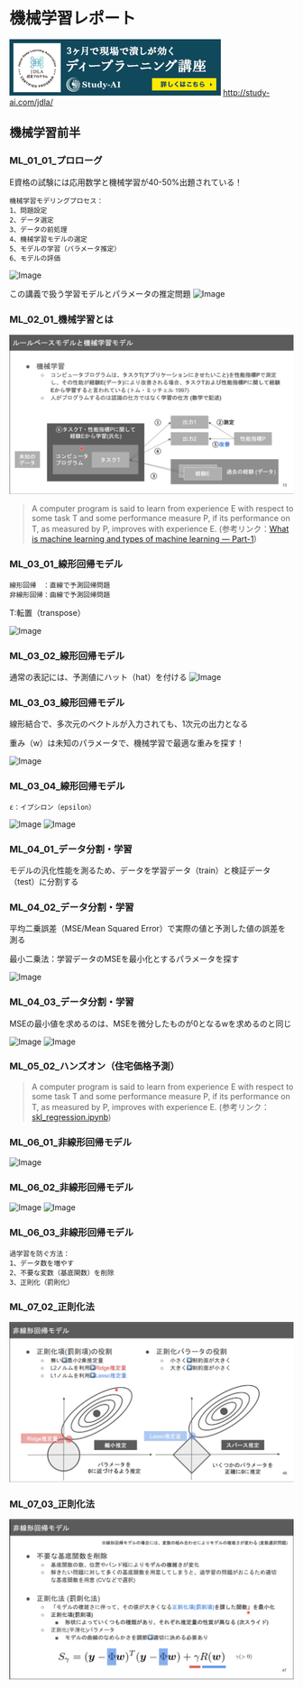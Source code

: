 # 機械学習レポート

![Image](/bnr_jdla.png)
http://study-ai.com/jdla/

## 機械学習前半

### ML_01_01_プロローグ

E資格の試験には応用数学と機械学習が40-50%出題されている！
```
機械学習モデリングプロセス：
1、問題設定
2、データ選定
3、データの前処理
4、機械学習モデルの選定
5、モデルの学習（パラメータ推定）
6、モデルの評価
```
![Image](/ML_01_01_プロローグ_06m30s.png)

この講義で扱う学習モデルとパラメータの推定問題
![Image](/ML_01_01_プロローグ_11m00s.png)


### ML_02_01_機械学習とは

![Image](/ML_02_01_機械学習とは_03m01s.png)

> A computer program is said to learn from experience E with respect to some task T and some performance measure P, if its performance on T, as measured by P, improves with experience E. (参考リンク：[What is machine learning and types of machine learning — Part-1](https://towardsdatascience.com/what-is-machine-learning-and-types-of-machine-learning-andrews-machine-learning-part-1-9cd9755bc647#:~:text=Tom%20Mitchell%20provides%20a%20more,Example%20%3A&text=To%20find%20that%20logic%20is%20called%20%E2%80%9Cmachine%20learning%E2%80%9D.))


### ML_03_01_線形回帰モデル
```
線形回帰　：直線で予測回帰問題
非線形回帰：曲線で予測回帰問題
```
T:転置（transpose）

![Image](/ML_03_01_線形回帰モデル_01m40s.png)


### ML_03_02_線形回帰モデル

通常の表記には、予測値にハット（hat）を付ける
![Image](/ML_03_02_線形回帰モデル_00m00s.png)


### ML_03_03_線形回帰モデル

線形結合で、多次元のベクトルが入力されても、1次元の出力となる

重み（w）は未知のパラメータで、機械学習で最適な重みを探す！

![Image](/ML_03_03_線形回帰モデル_00m45s.png)


### ML_03_04_線形回帰モデル
```
ε：イプシロン（epsilon）
```
![Image](/ML_03_04_線形回帰モデル_00m55s.png)
![Image](/ML_03_04_線形回帰モデル_02m03s.png)


### ML_04_01_データ分割・学習

モデルの汎化性能を測るため、データを学習データ（train）と検証データ（test）に分割する


### ML_04_02_データ分割・学習

平均二乗誤差（MSE/Mean Squared Error）で実際の値と予測した値の誤差を測る

最小二乗法：学習データのMSEを最小化とするパラメータを探す

![Image](/ML_04_02_データ分割・学習_02m22s.png)


### ML_04_03_データ分割・学習

MSEの最小値を求めるのは、MSEを微分したものが0となるwを求めるのと同じ

![Image](/ML_04_03_データ分割・学習_00m22s.png)
![Image](/ML_04_03_データ分割・学習_01m33s.png)


### ML_05_02_ハンズオン（住宅価格予測）

> A computer program is said to learn from experience E with respect to some task T and some performance measure P, if its performance on T, as measured by P, improves with experience E. (参考リンク：[skl_regression.ipynb](https://colab.research.google.com/drive/1bH9NltODOPXnOiuHinsf4ozRZkG6TBSC#scrollTo=mUMLJMTIMsNQ))


### ML_06_01_非線形回帰モデル

![Image](/ML_06_01_非線形回帰モデル_00m53s.png)


### ML_06_02_非線形回帰モデル

![Image](/ML_06_02_非線形回帰モデル_01m06s.png)
![Image](/ML_06_02_非線形回帰モデル_02m23s.png)

### ML_06_03_非線形回帰モデル
```
過学習を防ぐ方法：
1、データ数を増やす
2、不要な変数（基底関数）を削除
3、正則化（罰則化）
```

### ML_07_02_正則化法

![Image](/ML_07_02_正則化法_00m00s.png)


### ML_07_03_正則化法
![Image](/ML_07_03_正則化法00m03s.png)
